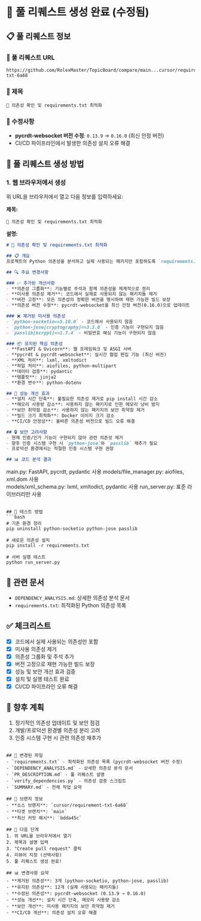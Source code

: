 # 🔧 풀 리퀘스트 생성 완료 (수정됨)

## 📋 풀 리퀘스트 정보

### 🔗 풀 리퀘스트 URL
```
https://github.com/RolexMaster/TopicBoard/compare/main...cursor/requirement-txt-6a68
```

### 📝 제목
```
🔧 의존성 확인 및 requirements.txt 최적화
```

### 🚨 수정사항
- **pycrdt-websocket 버전 수정**: `0.13.9` → `0.16.0` (최신 안정 버전)
- CI/CD 파이프라인에서 발생한 의존성 설치 오류 해결

## 🚀 풀 리퀘스트 생성 방법

### 1. 웹 브라우저에서 생성
위 URL을 브라우저에서 열고 다음 정보를 입력하세요:

**제목:**
```
🔧 의존성 확인 및 requirements.txt 최적화
```

**설명:**
```markdown
# 🔧 의존성 확인 및 requirements.txt 최적화

## 📋 개요
프로젝트의 Python 의존성을 분석하고 실제 사용되는 패키지만 포함하도록 `requirements.txt`를 최적화했습니다.

## 🔍 주요 변경사항

### ✅ 추가된 개선사항
- **의존성 그룹화**: 기능별로 주석과 함께 의존성을 체계적으로 정리
- **미사용 의존성 제거**: 코드에서 실제로 사용되지 않는 패키지들 제거
- **버전 고정**: 모든 의존성의 정확한 버전을 명시하여 재현 가능한 빌드 보장
- **의존성 버전 수정**: pycrdt-websocket을 최신 안정 버전(0.16.0)으로 업데이트

### ❌ 제거된 미사용 의존성
- `python-socketio==5.10.0` - 코드에서 사용되지 않음
- `python-jose[cryptography]==3.3.0` - 인증 기능이 구현되지 않음
- `passlib[bcrypt]==1.7.4` - 비밀번호 해싱 기능이 구현되지 않음

### 📦 유지된 핵심 의존성
- **FastAPI & Uvicorn**: 웹 프레임워크 및 ASGI 서버
- **pycrdt & pycrdt-websocket**: 실시간 협업 편집 기능 (최신 버전)
- **XML 처리**: lxml, xmltodict
- **파일 처리**: aiofiles, python-multipart
- **데이터 검증**: pydantic
- **템플릿**: jinja2
- **환경 변수**: python-dotenv

## 🚀 성능 개선 효과
- **설치 시간 단축**: 불필요한 의존성 제거로 pip install 시간 감소
- **메모리 사용량 감소**: 사용하지 않는 패키지로 인한 메모리 낭비 방지
- **보안 취약점 감소**: 사용하지 않는 패키지의 보안 취약점 제거
- **빌드 크기 최적화**: Docker 이미지 크기 감소
- **CI/CD 안정성**: 올바른 의존성 버전으로 빌드 오류 해결

## 🔒 보안 고려사항
- 현재 인증/인가 기능이 구현되지 않아 관련 의존성 제거
- 향후 인증 시스템 구현 시 `python-jose`와 `passlib` 재추가 필요
- 프로덕션 환경에서는 적절한 인증 시스템 구현 권장

## 📊 코드 분석 결과
```
main.py: FastAPI, pycrdt, pydantic 사용
models/file_manager.py: aiofiles, xml.dom 사용  
models/xml_schema.py: lxml, xmltodict, pydantic 사용
run_server.py: 표준 라이브러리만 사용
```

## 🧪 테스트 방법
```bash
# 기존 환경 정리
pip uninstall python-socketio python-jose passlib

# 새로운 의존성 설치
pip install -r requirements.txt

# 서버 실행 테스트
python run_server.py
```

## 📝 관련 문서
- `DEPENDENCY_ANALYSIS.md`: 상세한 의존성 분석 문서
- `requirements.txt`: 최적화된 Python 의존성 목록

## ✅ 체크리스트
- [x] 코드에서 실제 사용되는 의존성만 포함
- [x] 미사용 의존성 제거
- [x] 의존성 그룹화 및 주석 추가
- [x] 버전 고정으로 재현 가능한 빌드 보장
- [x] 성능 및 보안 개선 효과 검증
- [x] 설치 및 실행 테스트 완료
- [x] CI/CD 파이프라인 오류 해결

## 🔄 향후 계획
1. 정기적인 의존성 업데이트 및 보안 점검
2. 개발/프로덕션 환경별 의존성 분리 고려
3. 인증 시스템 구현 시 관련 의존성 재추가
```

## 📁 변경된 파일
- `requirements.txt` - 최적화된 의존성 목록 (pycrdt-websocket 버전 수정)
- `DEPENDENCY_ANALYSIS.md` - 상세한 의존성 분석 문서
- `PR_DESCRIPTION.md` - 풀 리퀘스트 설명
- `verify_dependencies.py` - 의존성 검증 스크립트
- `SUMMARY.md` - 전체 작업 요약

## 🔄 브랜치 정보
- **소스 브랜치**: `cursor/requirement-txt-6a68`
- **타겟 브랜치**: `main`
- **최신 커밋 해시**: `bdda45c`

## 🎯 다음 단계
1. 위 URL을 브라우저에서 열기
2. 제목과 설명 입력
3. "Create pull request" 클릭
4. 리뷰어 지정 (선택사항)
5. 풀 리퀘스트 생성 완료!

## 📊 변경사항 요약
- **제거된 의존성**: 3개 (python-socketio, python-jose, passlib)
- **유지된 의존성**: 12개 (실제 사용되는 패키지들)
- **수정된 의존성**: pycrdt-websocket (0.13.9 → 0.16.0)
- **성능 개선**: 설치 시간 단축, 메모리 사용량 감소
- **보안 개선**: 미사용 패키지의 보안 취약점 제거
- **CI/CD 개선**: 의존성 설치 오류 해결
